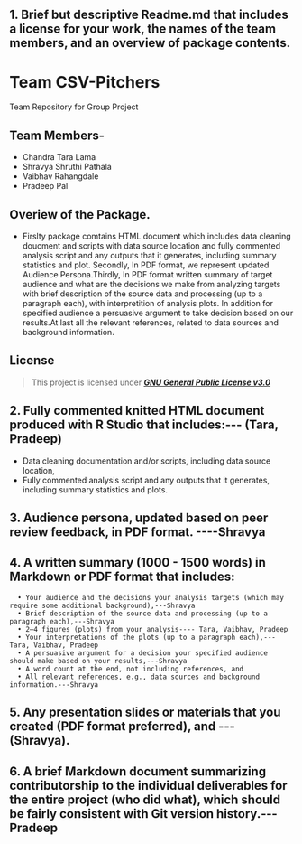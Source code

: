 ## 1. Brief but descriptive Readme.md that includes a license for your work, the names of the team members, and an overview of package contents.

# Team CSV-Pitchers
Team Repository for Group Project
## **Team Members-**
* Chandra Tara Lama
* Shravya Shruthi Pathala
* Vaibhav Rahangdale
* Pradeep Pal

## Overiew of the Package.
* Firslty package comtains HTML document which includes data cleaning doucment and scripts with data source location and fully commented    analysis script and any outputs that it generates, including summary statistics and plot. Secondly, In PDF format, we represent updated Audience Persona.Thirdly, In PDF format written summary of target audience and what are the decisions we make from analyzing targets 
with brief description of the source data and processing (up to a paragraph each), with interpretition of analysis plots. In addition for specified audience a persuasive argument to take decision based on our results.At last all the relevant references, related to data sources and background information.

## License
>This project is licensed under  [**_GNU General Public License v3.0_**](https://github.com/vrahangdale/Team-7/blob/master/LICENSE)

## 2. Fully commented knitted HTML document produced with R Studio that includes:--- (Tara, Pradeep)
  * Data cleaning documentation and/or scripts, including data source location,
  * Fully commented analysis script and any outputs that it generates, including summary statistics and plots.

## 3. Audience persona, updated based on peer review feedback, in PDF format. ----Shravya
## 4. A written summary (1000 - 1500 words) in Markdown or PDF format that includes:
      • Your audience and the decisions your analysis targets (which may require some additional background),---Shravya
      • Brief description of the source data and processing (up to a paragraph each),---Shravya
      • 2–4 figures (plots) from your analysis---- Tara, Vaibhav, Pradeep
      • Your interpretations of the plots (up to a paragraph each),---Tara, Vaibhav, Pradeep
      • A persuasive argument for a decision your specified audience should make based on your results,---Shravya
      • A word count at the end, not including references, and
      • All relevant references, e.g., data sources and background information.---Shravya
      
## 5. Any presentation slides or materials that you created (PDF format preferred), and ---(Shravya).
## 6. A brief Markdown document summarizing contributorship to the individual deliverables for the entire project (who did what), which should be fairly consistent with Git version history.---Pradeep

